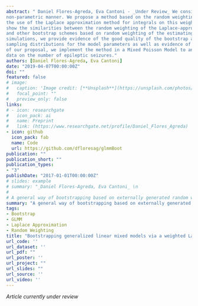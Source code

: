 ```yaml
---
abstract: " Daniel Flores-Agreda, Eva Cantoni - _Under Review_ We consider the problem of bootstrapping Generalized Linear Mixed Models for exponential families in a 
non-parametric manner. We propose a method based on the random weighting of the individual contributions to the joint distribution of outcomes and random effects and
the use of the Laplace approximation method for integrals on this weighted joint distribution. We
show the similarities between the random weighting of the Laplace-approximated log-Likelihood
and other bootstrap schemes based on random weighting of the estimating equations. Through
simulations, we provide evidence of the good quality of the bootstrap approximations of the
sampling distributions for the model parameters as well as evidence of their good finite sample properties when applied in a Mixed Logit Model. As a further illustration of the breadth
of our proposal, we implement the method in a Mixed Poisson Model to analyze longitudinal
data on the number of epileptic seizures."
authors: [Daniel Flores-Agreda, Eva Cantoni]
date: "2019-04-07T00:00:00Z"
doi: ""
featured: false
# image:
#   caption: 'Image credit: [**Unsplash**](https://unsplash.com/photos/s9CC2SKySJM)'
#   focal_point: ""
#   preview_only: false
links:
# - icon: researchgate
#   icon_pack: ai
#   name: Preprint
#   link: (https://www.researchgate.net/profile/Daniel_Flores_Agreda)
- icon: github
  icon_pack: fab
  name: Code
  url: https://github.com/dfloresag/glmmBoot
publication: ""
publication_short: ""
publication_types:
- "3"
publishDate: "2017-01-01T00:00:00Z"
# slides: example
# summary: "_Daniel Flores-Agreda, Eva Cantoni_ \n  
# 
# A general way of bootstrapping based on externally generated random weights and the Laplace Approximation for integrals - _Under review_ "
summary: "A general way of bootstrapping based on externally generated random weights and the Laplace Approximation for integrals - _Under review_ "
tags:
- Bootstrap 
- GLMM 
- Laplace Approximation
- Random Weighting
title: "Bootstrapping generalized linear mixed models via a weighted Laplace approximation"
url_code: ''
url_dataset: ''
url_pdf: ""
url_poster: ''
url_project: ""
url_slides: ""
url_source: ''
url_video: ''
---
```

 _Article currently under review_

